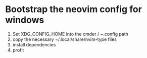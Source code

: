 # Bootstrap the neovim config for windows  
1. Set XDG_CONFIG_HOME into the cmder / ~\.config path  
2. copy the necessary ~/.local/share/nvim-type files  
3. install dependencies  
4. profit
